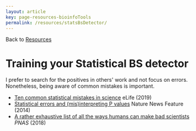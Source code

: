 ```yaml
---
layout: article
key: page-resources-bioinfoTools
permalink: /resources/statsBsDetector/
---
```


Back to [Resources](/resources/)

# Training your Statistical BS detector

I prefer to search for the positives in others' work and not focus on errors. Nonetheless, being aware of common mistakes is important. 

- [Ten common statistical mistakes in science](https://elifesciences.org/articles/48175) eLife (2019)
- [Statistical errors and (mis)interpreting P values](https://www.nature.com/news/scientific-method-statistical-errors-1.14700) Nature News Feature (2014)
- [A rather exhaustive list of all the ways humans can make bad scientists](https://www.pnas.org/content/115/11/2563) *PNAS* (2018)



